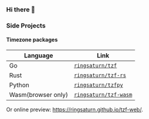 ### Hi there 👋

### Side Projects

#### Timezone packages

| Language           | Link                                                            |
| ------------------ | --------------------------------------------------------------- |
| Go                 | [`ringsaturn/tzf`](https://github.com/ringsaturn/tzf)           |
| Rust               | [`ringsaturn/tzf-rs`](https://github.com/ringsaturn/tzf-rs)     |
| Python             | [`ringsaturn/tzfpy`](https://github.com/ringsaturn/tzfpy)       |
| Wasm(browser only) | [`ringsaturn/tzf-wasm`](https://github.com/ringsaturn/tzf-wasm) |

Or online preview: <https://ringsaturn.github.io/tzf-web/>.

<!--
**ringsaturn/ringsaturn** is a ✨ _special_ ✨ repository because its `README.md` (this file) appears on your GitHub profile.

Here are some ideas to get you started:

- 🔭 I’m currently working on ...
- 🌱 I’m currently learning ...
- 👯 I’m looking to collaborate on ...
- 🤔 I’m looking for help with ...
- 💬 Ask me about ...
- 📫 How to reach me: ...
- 😄 Pronouns: ...
- ⚡ Fun fact: ...
-->
